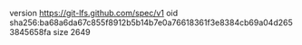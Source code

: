 version https://git-lfs.github.com/spec/v1
oid sha256:ba68a6da67c855f8912b5b14b7e0a76618361f3e8384cb69a04d2653845658fa
size 2649
